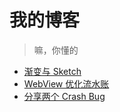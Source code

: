 # 我的博客

> 嘛，你懂的

- [渐变与 Sketch](https://github.com/xyqfer/blog/blob/master/%E6%B8%90%E5%8F%98%E4%B8%8ESketch.md)
- [WebView 优化流水账](https://github.com/xyqfer/blog/blob/master/WebView%E4%BC%98%E5%8C%96%E6%B5%81%E6%B0%B4%E8%B4%A6.md)
- [分享两个 Crash Bug](https://github.com/xyqfer/blog/blob/master/%E5%88%86%E4%BA%AB%E4%B8%A4%E4%B8%AACrashBug.md)

